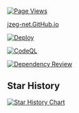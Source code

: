 #

[![Page Views](https://komarev.com/ghpvc/?username=jzeg-net)](https://jzeg-net.github.io)

[jzeg-net.GitHub.io](https://jzeg-net.github.io)

[![Deploy](https://github.com/jzeg-net/jzeg-net.github.io/actions/workflows/deploy.yml/badge.svg?branch=main)](https://github.com/jzeg-net/jzeg-net.github.io/actions/workflows/deploy.yml)

[![CodeQL](https://github.com/jzeg-net/jzeg-net.github.io/actions/workflows/github-code-scanning/codeql/badge.svg)](https://github.com/jzeg-net/jzeg-net.github.io/actions/workflows/github-code-scanning/codeql)

[![Dependency Review](https://github.com/jzeg-net/jzeg-net.github.io/actions/workflows/dependency-review.yml/badge.svg)](https://github.com/jzeg-net/jzeg-net.github.io/actions/workflows/dependency-review.yml)

## Star History

<a href="https://star-history.com/#jzeg-net/jzeg-net.github.io&Date">
  <picture>
    <source media="(prefers-color-scheme: dark)" srcset="https://api.star-history.com/svg?repos=jzeg-net/jzeg-net.github.io&type=Date&theme=dark" />
    <source media="(prefers-color-scheme: light)" srcset="https://api.star-history.com/svg?repos=jzeg-net/jzeg-net.github.io&type=Date" />
    <img alt="Star History Chart" src="https://api.star-history.com/svg?repos=jzeg-net/jzeg-net.github.io&type=Date" />
  </picture>
</a>
